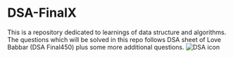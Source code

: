 # DSA-FinalX
This is a repository dedicated to learnings of data structure and algorithms. The questions which will be solved in this repo follows DSA sheet of Love Babbar (DSA Final450) plus some more additional questions.
![DSA icon](https://miro.medium.com/v2/resize:fit:1400/format:webp/1*2Yt3-zcGKc6MYuXCxgCL0A.jpeg)
